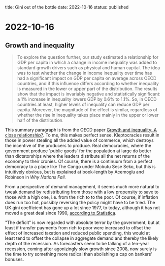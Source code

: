 title: Gini out of the bottle
date: 2022-10-16
status: published

# 2022-10-16

## Growth and inequality

> To explore the question further, our study estimated a relationship for GDP per capita in which a change in income inequality was added to standard growth drivers such as physical and human capital. The idea was to test whether the change in income inequality over time has had a significant impact on GDP per capita on average across OECD countries, and if this influence differs according to whether inequality is measured in the lower or upper part of the distribution. The results show that the impact is invariably negative and statistically significant: a 1% increase in inequality lowers GDP by 0.6% to 1.1%. So, in OECD countries at least, higher levels of inequality can reduce GDP per capita. Moreover, the magnitude of the effect is similar, regardless of whether the rise in inequality takes place mainly in the upper or lower half of the distribution.

This summary paragraph is from the OECD paper [Growth and inequality: A close relationship?](https://www.oecd.org/economy/growth-and-inequality-close-relationship.htm). To me, this makes perfect sense. Kleptocracies result in those in power stealing all the added value of commerce, which destroys the incentive of the producers to produce. 
Real democracies, where the government produce 'public goods' for the population at large do better than dictatorships where the leaders distribute all the net returns of the economy to their cronies. Of course, there is a continuum from a perfect democracy to a place like The Congo under Mobutu Sese Seko, but this is intuitively obvious, but is explained at book-length by Acemoglu and Robinson in _Why Nations Fail._

From a perspective of demand management, it seems much more natural to tweak demand by redistributing from those with a low propensity to save to those with a high one, i.e. from the rich to to the poor. Of course, if inflation does run too hot, possibly reversing the policy might have to be tried. The UK gini coefficient has gone up a lot since 1977, to today, although it has not moved a great deal since 1990, [according to Statistica](https://www.statista.com/statistics/872472/gini-index-of-the-united-kingdom/).

"The deficit" is now regarded with absolute terror by the government, but at least if transfer payments from rich to poor were increased to offset the effect of increased taxation and reduced public spending, this would at least tend to offset the collapse in aggregate demand and thereby the likely depth of the recession. 
As forecasters seem to be talking of a ten-year recession, coming after agonizingly slow growth since 2008, now surely is the time to try something more radical than abolishing a cap on bankers' bonuses.
